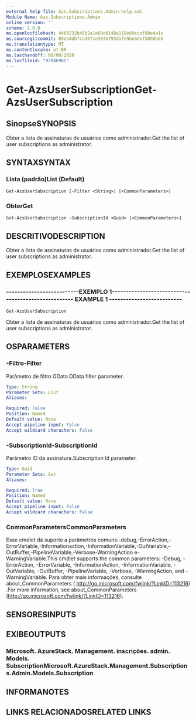 ```yaml
---
external help file: Azs.Subscriptions.Admin-help.xml
Module Name: Azs.Subscriptions.Admin
online version: ''
schema: 2.0.0
ms.openlocfilehash: 4403232b45b2a1e69d6148a118e69ccaf80e4a1e
ms.sourcegitcommit: 09eb4dbfcad6fce303b793dafe9bebdef589db03
ms.translationtype: MT
ms.contentlocale: pt-BR
ms.lasthandoff: 08/08/2020
ms.locfileid: "93946985"
---
```

# <span data-ttu-id="634ed-101">Get-AzsUserSubscription</span><span class="sxs-lookup"><span data-stu-id="634ed-101">Get-AzsUserSubscription</span></span>

## <span data-ttu-id="634ed-102">Sinopse</span><span class="sxs-lookup"><span data-stu-id="634ed-102">SYNOPSIS</span></span>
<span data-ttu-id="634ed-103">Obter a lista de assinaturas de usuários como administrador.</span><span class="sxs-lookup"><span data-stu-id="634ed-103">Get the list of user subscriptions as administrator.</span></span>

## <span data-ttu-id="634ed-104">SYNTAX</span><span class="sxs-lookup"><span data-stu-id="634ed-104">SYNTAX</span></span>

### <span data-ttu-id="634ed-105">Lista (padrão)</span><span class="sxs-lookup"><span data-stu-id="634ed-105">List (Default)</span></span>
```
Get-AzsUserSubscription [-Filter <String>] [<CommonParameters>]
```

### <span data-ttu-id="634ed-106">Obter</span><span class="sxs-lookup"><span data-stu-id="634ed-106">Get</span></span>
```
Get-AzsUserSubscription -SubscriptionId <Guid> [<CommonParameters>]
```

## <span data-ttu-id="634ed-107">DESCRITIVO</span><span class="sxs-lookup"><span data-stu-id="634ed-107">DESCRIPTION</span></span>
<span data-ttu-id="634ed-108">Obter a lista de assinaturas de usuários como administrador.</span><span class="sxs-lookup"><span data-stu-id="634ed-108">Get the list of user subscriptions as administrator.</span></span>

## <span data-ttu-id="634ed-109">EXEMPLOS</span><span class="sxs-lookup"><span data-stu-id="634ed-109">EXAMPLES</span></span>

### <span data-ttu-id="634ed-110">--------------------------EXEMPLO 1--------------------------</span><span class="sxs-lookup"><span data-stu-id="634ed-110">-------------------------- EXAMPLE 1 --------------------------</span></span>
```
Get-AzsUserSubscription
```

<span data-ttu-id="634ed-111">Obter a lista de assinaturas de usuários como administrador.</span><span class="sxs-lookup"><span data-stu-id="634ed-111">Get the list of user subscriptions as administrator.</span></span>

## <span data-ttu-id="634ed-112">OS</span><span class="sxs-lookup"><span data-stu-id="634ed-112">PARAMETERS</span></span>

### <span data-ttu-id="634ed-113">-Filtro</span><span class="sxs-lookup"><span data-stu-id="634ed-113">-Filter</span></span>
<span data-ttu-id="634ed-114">Parâmetro de filtro OData.</span><span class="sxs-lookup"><span data-stu-id="634ed-114">OData filter parameter.</span></span>

```yaml
Type: String
Parameter Sets: List
Aliases: 

Required: False
Position: Named
Default value: None
Accept pipeline input: False
Accept wildcard characters: False
```

### <span data-ttu-id="634ed-115">-SubscriptionId</span><span class="sxs-lookup"><span data-stu-id="634ed-115">-SubscriptionId</span></span>
<span data-ttu-id="634ed-116">Parâmetro ID da assinatura.</span><span class="sxs-lookup"><span data-stu-id="634ed-116">Subscription Id parameter.</span></span>

```yaml
Type: Guid
Parameter Sets: Get
Aliases: 

Required: True
Position: Named
Default value: None
Accept pipeline input: False
Accept wildcard characters: False
```

### <span data-ttu-id="634ed-117">CommonParameters</span><span class="sxs-lookup"><span data-stu-id="634ed-117">CommonParameters</span></span>
<span data-ttu-id="634ed-118">Esse cmdlet dá suporte a parâmetros comuns:-debug,-ErrorAction,-ErrorVariable,-Informationaction,-InformationVariable,-OutVariable,-OutBuffer,-PipelineVariable,-Verbose-WarningAction e-WarningVariable.</span><span class="sxs-lookup"><span data-stu-id="634ed-118">This cmdlet supports the common parameters: -Debug, -ErrorAction, -ErrorVariable, -InformationAction, -InformationVariable, -OutVariable, -OutBuffer, -PipelineVariable, -Verbose, -WarningAction, and -WarningVariable.</span></span> <span data-ttu-id="634ed-119">Para obter mais informações, consulte about_CommonParameters ( http://go.microsoft.com/fwlink/?LinkID=113216) .</span><span class="sxs-lookup"><span data-stu-id="634ed-119">For more information, see about_CommonParameters (http://go.microsoft.com/fwlink/?LinkID=113216).</span></span>

## <span data-ttu-id="634ed-120">SENSORES</span><span class="sxs-lookup"><span data-stu-id="634ed-120">INPUTS</span></span>

## <span data-ttu-id="634ed-121">EXIBE</span><span class="sxs-lookup"><span data-stu-id="634ed-121">OUTPUTS</span></span>

### <span data-ttu-id="634ed-122">Microsoft. AzureStack. Management. inscrições. admin. Models. Subscription</span><span class="sxs-lookup"><span data-stu-id="634ed-122">Microsoft.AzureStack.Management.Subscriptions.Admin.Models.Subscription</span></span>

## <span data-ttu-id="634ed-123">INFORMA</span><span class="sxs-lookup"><span data-stu-id="634ed-123">NOTES</span></span>

## <span data-ttu-id="634ed-124">LINKS RELACIONADOS</span><span class="sxs-lookup"><span data-stu-id="634ed-124">RELATED LINKS</span></span>

